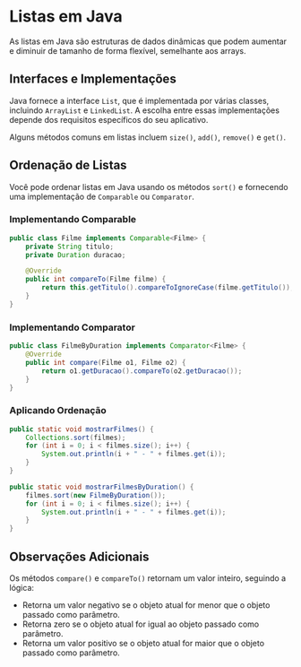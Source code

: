 # Listas em Java

As listas em Java são estruturas de dados dinâmicas que podem aumentar e diminuir de tamanho de forma flexível, semelhante aos arrays.

## Interfaces e Implementações

Java fornece a interface `List`, que é implementada por várias classes, incluindo `ArrayList` e `LinkedList`. A escolha entre essas implementações depende dos requisitos específicos do seu aplicativo.

Alguns métodos comuns em listas incluem `size()`, `add()`, `remove()` e `get()`.

## Ordenação de Listas

Você pode ordenar listas em Java usando os métodos `sort()` e fornecendo uma implementação de `Comparable` ou `Comparator`.

### Implementando Comparable

```java
public class Filme implements Comparable<Filme> {
    private String titulo;
    private Duration duracao;

    @Override
    public int compareTo(Filme filme) {
        return this.getTitulo().compareToIgnoreCase(filme.getTitulo()); // Comparando por título
    }
}
```

### Implementando Comparator

```java
public class FilmeByDuration implements Comparator<Filme> {
    @Override
    public int compare(Filme o1, Filme o2) {
        return o1.getDuracao().compareTo(o2.getDuracao());
    }
}
```

### Aplicando Ordenação

```java
public static void mostrarFilmes() {
    Collections.sort(filmes);
    for (int i = 0; i < filmes.size(); i++) {
        System.out.println(i + " - " + filmes.get(i));
    }
}

public static void mostrarFilmesByDuration() {
    filmes.sort(new FilmeByDuration());
    for (int i = 0; i < filmes.size(); i++) {
        System.out.println(i + " - " + filmes.get(i));
    }
}
```

## Observações Adicionais

Os métodos `compare()` e `compareTo()` retornam um valor inteiro, seguindo a lógica:

- Retorna um valor negativo se o objeto atual for menor que o objeto passado como parâmetro.
- Retorna zero se o objeto atual for igual ao objeto passado como parâmetro.
- Retorna um valor positivo se o objeto atual for maior que o objeto passado como parâmetro.
```
